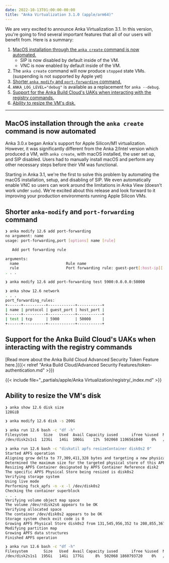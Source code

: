 ```yaml
---
date: 2022-10-13T01:00:00-00:00
title: "Anka Virtualization 3.1.0 (apple/arm64)"
---
```


We are very excited to announce Anka Virtualization 3.1. In this version, you're going to find several important features that all of our users will benefit from. Here is a summary:

1. [MacOS installation through the `anka create` command is now automated.](#macos-installation-through-the-anka-create-command-is-now-automated)
    - SIP is now disabled by default inside of the VM.
    - VNC is now enabled by default inside of the VM.
2. The `anka create` command will now produce `stopped` state VMs. (suspending is not supported by Apple yet)
3. [Shorter `anka modify` and `port-forwarding` command.](#shorted-anka-modify-and-port-forwarding-command)
4. `ANKA_LOG_LEVEL="debug"` is available as a replacement for `anka --debug`.
5. [Support for the Anka Build Cloud's UAKs when interacting with the registry commands.](#support-for-the-anka-build-clouds-uaks-when-interacting-with-the-registry-commands)
6. [Ability to resize the VM's disk.]()

---

## MacOS installation through the `anka create` command is now automated

Anka 3.0.x began Anka's support for Apple Silicon/M1 virtualization. However, it was significantly different from the Anka 2/Intel version which produced a VM, with `anka create`, with macOS installed, the user set up, and SIP disabled. Users had to manually install macOS and perform any other necessary steps before their VM was functional.

Starting in Anka 3.1, we're the first to solve this problem by automating the macOS installation, setup, and disabling of SIP. We even automatically enable VNC so users can work around the limitations in Anka View (doesn't work under `sudo`). We're excited about this release and look forward to it improving your production environments running Apple Silicon VMs.


## Shorter `anka-modify` and `port-forwarding` command


```bash
❯ anka modify 12.6 add port-forwarding
no argument: name
usage: port-forwarding,port [options] name [rule]

   Add port forwarding rule

arguments:
  name                     Rule name
  rule                     Port forwarding rule: guest-port[:host-ip][:host-port]
. . .

❯ anka modify 12.6 add port-forwarding test 5900:0.0.0.0:50000

❯ anka show 12.6 network
. . .
port_forwarding_rules:
+------+----------+------------+-----------+
| name | protocol | guest_port | host_port |
+------+----------+------------+-----------+
| test | tcp      | 5900       | 50000     |
+------+----------+------------+-----------+
```

## Support for the Anka Build Cloud's UAKs when interacting with the registry commands

[Read more about the Anka Build Cloud Advanced Security Token Feature here.]({{< relref "Anka Build Cloud/Advanced Security Features/token-authentication.md" >}})

{{< include file="_partials/apple/Anka Virtualization/registry/_index.md" >}}

## Ability to resize the VM's disk
```bash
❯ anka show 12.6 disk size
128GiB

❯ anka modify 12.6 disk -s 200G

❯ anka run 12.6 bash -c "df -h"
Filesystem       Size   Used  Avail Capacity iused      ifree %iused  Mounted on
/dev/disk2s1s1  123Gi   14Gi  106Gi    12%  502068 1106561040    0%   /

❯ anka run 12.6 bash -c "diskutil apfs resizeContainer disk0s2 0"
Started APFS operation
Aligning grow delta to 77,309,411,328 bytes and targeting a new physical store size of 208,855,367,680 bytes
Determined the maximum size for the targeted physical store of this APFS Container to be 208,855,370,752 bytes
Resizing APFS Container designated by APFS Container Reference disk2
The specific APFS Physical Store being resized is disk0s2
Verifying storage system
Using live mode
Performing fsck_apfs -n -x -l /dev/disk0s2
Checking the container superblock
. . .
Verifying volume object map space
The volume /dev/rdisk2s6 appears to be OK
Verifying allocated space
The container /dev/disk0s2 appears to be OK
Storage system check exit code is 0
Growing APFS Physical Store disk0s2 from 131,545,956,352 to 208,855,367,680 bytes
Modifying partition map
Growing APFS data structures
Finished APFS operation

❯ anka run 12.6 bash -c "df -h"
Filesystem       Size   Used  Avail Capacity iused      ifree %iused  Mounted on
/dev/disk2s1s1  195Gi   14Gi  177Gi     8%  502068 1860793720    0%   /

```
